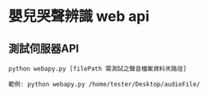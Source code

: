 # 嬰兒哭聲辨識 web api

## 測試伺服器API

    python webapy.py [filePath 需測試之聲音檔案資料夾路徑]

    範例: python webapy.py /home/tester/Desktop/audioFile/
